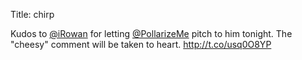 Title: chirp

Kudos to <a href="http://twitter.com/iRowan">@iRowan</a> for letting <a href="http://twitter.com/PollarizeMe">@PollarizeMe</a> pitch to him tonight. The "cheesy" comment will be taken to heart. <a href="http://t.co/usq0O8YP">http://t.co/usq0O8YP</a>

